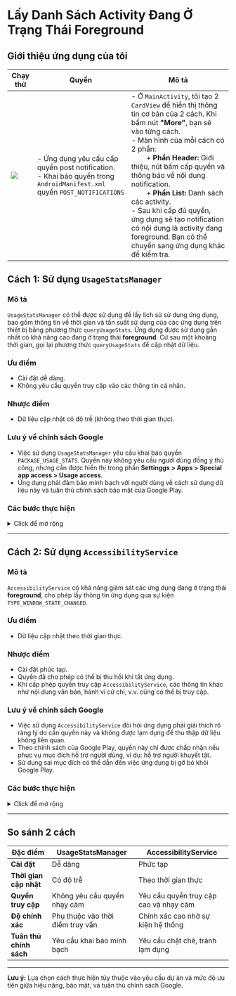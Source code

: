 
# Lấy Danh Sách Activity Đang Ở Trạng Thái Foreground

## Giới thiệu ứng dụng của tôi

| Chạy thử | Quyền                                                                                                                     | Mô tả                                                                                                                                                                                                                                                                                                                                                                                                                                                                                                                                                                                                                               |
|----------|---------------------------------------------------------------------------------------------------------------------------|-------------------------------------------------------------------------------------------------------------------------------------------------------------------------------------------------------------------------------------------------------------------------------------------------------------------------------------------------------------------------------------------------------------------------------------------------------------------------------------------------------------------------------------------------------------------------------------------------------------------------------------|
|![](https://github.com/user-attachments/assets/8ae3873a-ed39-4279-9e0d-0b7b6a16d8ea)|- Ứng dụng yêu cầu cấp quyền post notification.<br/>- Khai báo quyền trong `AndroidManifest.xml` quyền `POST_NOTIFICATIONS`|- Ở `MainActivity`, tôi tạo 2 `CardView` để hiển thị thông tin cơ bản của 2 cách. Khi bấm nút **"More"**, bạn sẽ vào từng cách.<br/>- Màn hình của mỗi cách có 2 phần:<br/>&nbsp;&nbsp;&nbsp;&nbsp;&nbsp;&nbsp;&nbsp;&nbsp;+ **Phần Header:** Giới thiệu, nút bấm cấp quyền và thông báo về nội dung notification.<br/>&nbsp;&nbsp;&nbsp;&nbsp;&nbsp;&nbsp;&nbsp;&nbsp;+ **Phần List:** Danh sách các activity.<br/>- Sau khi cấp đủ quyền, ứng dụng sẽ tạo notification có nội dung là activity đang foreground. Bạn có thể chuyển sang ứng dụng khác để kiểm tra.|

## Cách 1: Sử dụng `UsageStatsManager`

### Mô tả
`UsageStatsManager` có thể được sử dụng để lấy lịch sử sử dụng ứng dụng, bao gồm thông tin về thời gian và tần suất sử dụng của các ứng dụng trên thiết bị bằng phương thức `queryUsageStats`. Ứng dụng được sử dụng gần nhất có khả năng cao đang ở trạng thái **foreground**. Cứ sau một khoảng thời gian, gọi lại phương thức `queryUsageStats` để cập nhật dữ liệu.

### Ưu điểm
- Cài đặt dễ dàng.
- Không yêu cầu quyền truy cập vào các thông tin cá nhân.

### Nhược điểm
- Dữ liệu cập nhật có độ trễ (không theo thời gian thực).

### Lưu ý về chính sách Google
- Việc sử dụng `UsageStatsManager` yêu cầu khai báo quyền `PACKAGE_USAGE_STATS`. Quyền này không yêu cầu người dùng đồng ý thủ công, nhưng cần được hiển thị trong phần **Settinggs > Apps > Special app access > Usage access**.
- Ứng dụng phải đảm bảo minh bạch với người dùng về cách sử dụng dữ liệu này và tuân thủ chính sách bảo mật của Google Play.

### Các bước thực hiện
<details>
<summary>Click để mở rộng</summary>

1. **Khai báo quyền trong `AndroidManifest.xml`:**
   ```xml
   <uses-permission
        android:name="android.permission.PACKAGE_USAGE_STATS"
        tools:ignore="ProtectedPermissions" />
   ```

2. **Kiểm tra quyền sử dụng trong code:**
   ```java
   private boolean isUsageAccessGranted() {
        AppOpsManager appOpsManager = (AppOpsManager) getSystemService(Context.APP_OPS_SERVICE);
        int mode = appOpsManager.checkOpNoThrow(AppOpsManager.OPSTR_GET_USAGE_STATS,
                android.os.Process.myUid(), getPackageName());
        return mode == AppOpsManager.MODE_ALLOWED;
    }
   ```

3. **Truy vấn thông tin bằng `UsageStatsManager`:**
   ```java
   UsageStatsManager usageStatsManager =
           (UsageStatsManager) context.getSystemService(Context.USAGE_STATS_SERVICE);
   
   if (usageStatsManager == null) {
       return new ArrayList<>(); // Return empty list if UsageStatsManager is unavailable
   }
   
   // Query usage stats for the last 24 hours
   List<UsageStats> usageStatsList = usageStatsManager.queryUsageStats(
           UsageStatsManager.INTERVAL_DAILY,
           currentTime - (24 * 60 * 60 * 1000), // Start time (24 hours ago)
           currentTime // End time (now)
   );

   if (usageStatsList == null || usageStatsList.isEmpty()) {
       return new ArrayList<>(); // Return empty list if no data is available
   }
   ```
</details>

---

## Cách 2: Sử dụng `AccessibilityService`

### Mô tả
`AccessibilityService` có khả năng giám sát các ứng dụng đang ở trạng thái **foreground**, cho phép lấy thông tin ứng dụng qua sự kiện `TYPE_WINDOW_STATE_CHANGED`.

### Ưu điểm
- Dữ liệu cập nhật theo thời gian thực.

### Nhược điểm
- Cài đặt phức tạp.
- Quyền đã cho phép có thể bị thu hồi khi tắt ứng dụng.
- Khi cấp phép quyền truy cập `AccessibilityService`, các thông tin khác như nội dung văn bản, hành vi cử chỉ, v.v. cũng có thể bị truy cập.

### Lưu ý về chính sách Google
- Việc sử dụng `AccessibilityService` đòi hỏi ứng dụng phải giải thích rõ ràng lý do cần quyền này và không được lạm dụng để thu thập dữ liệu không liên quan.
- Theo chính sách của Google Play, quyền này chỉ được chấp nhận nếu phục vụ mục đích hỗ trợ người dùng, ví dụ: hỗ trợ người khuyết tật.
- Sử dụng sai mục đích có thể dẫn đến việc ứng dụng bị gỡ bỏ khỏi Google Play.

### Các bước thực hiện
<details>
<summary>Click để mở rộng</summary>

1. **Tạo lớp kế thừa `AccessibilityService`:**
   ```java
   public class AccessibilityServiceExtend extends AccessibilityService {
       @Override
       public void onAccessibilityEvent(AccessibilityEvent event) {
           if (event.getEventType() == AccessibilityEvent.TYPE_WINDOW_STATE_CHANGED) {
               // Get the package name and activity name
               ComponentName componentName = new ComponentName(
                       event.getPackageName().toString(),
                       event.getClassName().toString()
               );
   
               String currentPackageName = componentName.getPackageName();
               String currentActivityName = componentName.flattenToShortString();
           }
       }

       @Override
       public void onInterrupt() {
       }
   }
   ```

2. **Khai báo dịch vụ trong `AndroidManifest.xml`:**
   ```xml
   <!--android:foregroundServiceType="mediaPlayback" sử dụng cho tính năng post notification-->
   <service
        android:name=".AccessibilityServiceExtend"
        android:exported="true"
        android:foregroundServiceType="mediaPlayback"
        android:permission="android.permission.BIND_ACCESSIBILITY_SERVICE">
        <intent-filter>
            <action android:name="android.accessibilityservice.AccessibilityService" />
        </intent-filter>

        <meta-data
            android:name="android.accessibilityservice"
            android:resource="@xml/accessibility_service_config" />
   </service>
   ```

3. **Cấu hình tệp `res/xml/accessibility_config.xml`:**
   ```xml
   <accessibility-service xmlns:android="http://schemas.android.com/apk/res/android"
        android:accessibilityEventTypes="typeWindowStateChanged"
        android:accessibilityFeedbackType="feedbackGeneric"
        android:canRetrieveWindowContent="false"
        android:description="@string/app_name"
        android:notificationTimeout="100" />
   ```

4. **Kích hoạt dịch vụ trong cài đặt Accessibility của thiết bị:**
   - Người dùng cần bật dịch vụ trong phần **Settings > Accessibility > ForegroundActivity**.

</details>

---

## So sánh 2 cách

| Đặc điểm                | UsageStatsManager                   | AccessibilityService                  |
|-------------------------|-------------------------------------|---------------------------------------|
| **Cài đặt**             | Dễ dàng                            | Phức tạp                              |
| **Thời gian cập nhật**  | Có độ trễ                          | Theo thời gian thực                   |
| **Quyền truy cập**      | Không yêu cầu quyền nhạy cảm       | Yêu cầu quyền truy cập cao và nhạy cảm|
| **Độ chính xác**        | Phụ thuộc vào thời điểm truy vấn   | Chính xác cao nhờ sự kiện hệ thống    |
| **Tuân thủ chính sách** | Yêu cầu khai báo minh bạch         | Yêu cầu chặt chẽ, tránh lạm dụng      |

---

**Lưu ý:** Lựa chọn cách thực hiện tùy thuộc vào yêu cầu dự án và mức độ ưu tiên giữa hiệu năng, bảo mật, và tuân thủ chính sách Google.
